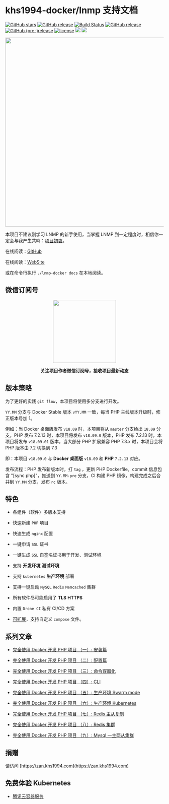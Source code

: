 # khs1994-docker/lnmp 支持文档

[![GitHub stars](https://img.shields.io/github/stars/khs1994-docker/lnmp.svg?style=social&label=Stars)](https://github.com/khs1994-docker/lnmp) [![GitHub release](https://img.shields.io/github/release/khs1994-docker/lnmp.svg)](https://github.com/khs1994-docker/lnmp/releases) [![Build Status](https://travis-ci.org/khs1994-docker/lnmp.svg?branch=master)](https://travis-ci.org/khs1994-docker/lnmp) [![GitHub release](https://img.shields.io/github/release/khs1994-docker/lnmp.svg)](https://github.com/khs1994-docker/lnmp/releases) [![GitHub (pre-)release](https://img.shields.io/github/release/khs1994-docker/lnmp/all.svg)](https://github.com/khs1994-docker/lnmp/releases) [![license](https://img.shields.io/github/license/khs1994-docker/lnmp.svg)](https://github.com/khs1994-docker/lnmp) [![](https://img.shields.io/badge/AD-%E8%85%BE%E8%AE%AF%E4%BA%91%E5%AE%B9%E5%99%A8%E6%9C%8D%E5%8A%A1-blue.svg)](https://cloud.tencent.com/redirect.php?redirect=10058&cps_key=3a5255852d5db99dcd5da4c72f05df61) [![](https://img.shields.io/badge/Support-%E8%85%BE%E8%AE%AF%E4%BA%91%E8%87%AA%E5%AA%92%E4%BD%93-brightgreen.svg)](https://cloud.tencent.com/developer/support-plan?invite_code=13vokmlse8afh)

<p align="center">
<img width="600" src="https://user-images.githubusercontent.com/16733187/47264269-2467a780-d546-11e8-8cde-f63207ee28d9.jpg">
</p>

本项目不建议刚学习 LNMP 的新手使用，当掌握 LNMP 到一定程度时，相信你一定会与我产生共鸣：[项目初衷](why.md)。

在线阅读：[GitHub](SUMMARY.md)

在线阅读：[WebSite](https://docs.lnmp.khs1994.com/)

或在命令行执行 `./lnmp-docker docs` 在本地阅读。

## 微信订阅号

<p align="center">
<img width="200" src="https://user-images.githubusercontent.com/16733187/46847944-84a96b80-ce19-11e8-9f0c-ec84b2ac463e.jpg">
</p>

<p align="center"><strong>关注项目作者微信订阅号，接收项目最新动态</strong></p>

## 版本策略

为了更好的实践 `git flow`，本项目将使用多分支进行开发。

`YY.MM` 分支与 Docker Stable 版本 `vYY.MM` 一致，每当 PHP 主线版本升级时，修正版本号加 1。

例如：当 Docker 桌面版发布 `v18.09` 时，本项目将从 `master` 分支检出 `18.09` 分支，PHP 发布 7.2.13 时，本项目将发布 `v18.09.0` 版本，PHP 发布 7.2.13 时，本项目将发布 `v18.09.01` 版本，当大部分 PHP 扩展兼容 PHP 7.3.x 时，本项目会将 PHP 版本由 7.2 切换到 7.3

即：本项目 `v18.09.0` 与 **Docker 桌面版** `v18.09` 和 **PHP** `7.2.13` 对应。

发布流程：PHP 发布新版本时，打 `tag` ，更新 PHP Dockerfile，commit 信息包含 "[sync php]"，推送到 `YY.MM-pre` 分支，CI 构建 PHP 镜像，构建完成之后合并到 `YY.MM` 分支，发布 `rc` 版本。

## 特色

* 各组件（软件）多版本支持

* 快速新建 `PHP` 项目

* 快速生成 `nginx` 配置

* 一键申请 `SSL` 证书

* 一键生成 `SSL` 自签名证书用于开发、测试环境

* 支持 **开发环境** **测试环境**

* 支持 `kubernetes` **生产环境** 部署

* 支持一键启动 `MySQL` `Redis` `Memcached` 集群

* 所有软件尽可能启用了 **TLS** **HTTPS**

* 内置 `Drone CI` 私有 CI/CD 方案

* [可扩展](custom.md)，支持自定义 `compose` 文件。

## 系列文章

* [完全使用 Docker 开发 PHP 项目 （一）: 安装篇](https://segmentfault.com/a/1190000013364203)

* [完全使用 Docker 开发 PHP 项目 （二）: 配置篇](https://segmentfault.com/a/1190000013364300)

* [完全使用 Docker 开发 PHP 项目 （三）: 命令容器化](https://segmentfault.com/a/1190000013364609)

* [完全使用 Docker 开发 PHP 项目 （四）: CLI](https://segmentfault.com/a/1190000013364774)

* [完全使用 Docker 开发 PHP 项目 （五）: 生产环境 Swarm mode](https://segmentfault.com/a/1190000013484870)

* [完全使用 Docker 开发 PHP 项目 （六）: 生产环境 Kubernetes](https://segmentfault.com/a/)

* [完全使用 Docker 开发 PHP 项目 （七）: Redis 主从复制](https://segmentfault.com/a/)

* [完全使用 Docker 开发 PHP 项目 （八）: Redis 集群](https://segmentfault.com/a/)

* [完全使用 Docker 开发 PHP 项目 （九）: Mysql 一主两从集群](https://segmentfault.com/a/)

## 捐赠

请访问 [https://zan.khs1994.com](https://zan.khs1994.com)

## 免费体验 Kubernetes

* [腾讯云容器服务](https://cloud.tencent.com/redirect.php?redirect=10058&cps_key=3a5255852d5db99dcd5da4c72f05df61)
